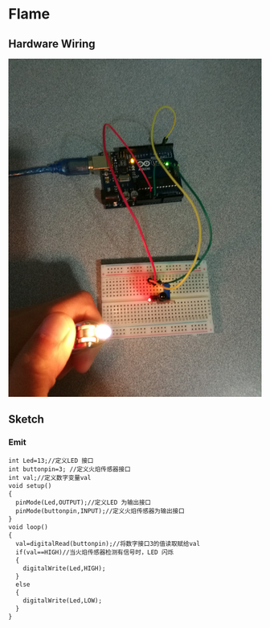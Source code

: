 # Flame

## Hardware Wiring
![Image](../../Examples/sensor-kit-for-arduino/023_flame.jpg)

## Sketch
### Emit
```
int Led=13;//定义LED 接口
int buttonpin=3; //定义火焰传感器接口
int val;//定义数字变量val
void setup()
{
  pinMode(Led,OUTPUT);//定义LED 为输出接口
  pinMode(buttonpin,INPUT);//定义火焰传感器为输出接口
}
void loop()
{
  val=digitalRead(buttonpin);//将数字接口3的值读取赋给val
  if(val==HIGH)//当火焰传感器检测有信号时，LED 闪烁
  {
    digitalWrite(Led,HIGH);
  }
  else
  {
    digitalWrite(Led,LOW);
  }
}
```